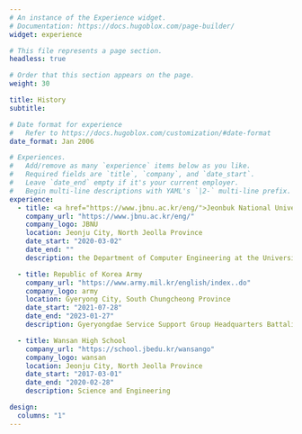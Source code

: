 ```yaml
---
# An instance of the Experience widget.
# Documentation: https://docs.hugoblox.com/page-builder/
widget: experience

# This file represents a page section.
headless: true

# Order that this section appears on the page.
weight: 30

title: History
subtitle:

# Date format for experience
#   Refer to https://docs.hugoblox.com/customization/#date-format
date_format: Jan 2006

# Experiences.
#   Add/remove as many `experience` items below as you like.
#   Required fields are `title`, `company`, and `date_start`.
#   Leave `date_end` empty if it's your current employer.
#   Begin multi-line descriptions with YAML's `|2-` multi-line prefix.
experience:
  - title: <a href="https://www.jbnu.ac.kr/eng/">Jeonbuk National University</a>
    company_url: "https://www.jbnu.ac.kr/eng/"
    company_logo: JBNU
    location: Jeonju City, North Jeolla Province
    date_start: "2020-03-02"
    date_end: ""
    description: the Department of Computer Engineering at the University of Technology

  - title: Republic of Korea Army
    company_url: "https://www.army.mil.kr/english/index..do"
    company_logo: army
    location: Gyeryong City, South Chungcheong Province
    date_start: "2021-07-28"
    date_end: "2023-01-27"
    description: Gyeryongdae Service Support Group Headquarters Battalion

  - title: Wansan High School
    company_url: "https://school.jbedu.kr/wansango"
    company_logo: wansan
    location: Jeonju City, North Jeolla Province
    date_start: "2017-03-01"
    date_end: "2020-02-28"
    description: Science and Engineering

design:
  columns: "1"
---
```

